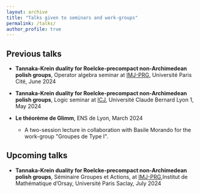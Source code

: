 ```yaml
---
layout: archive
title: "Talks given to seminars and work-groups"
permalink: /talks/
author_profile: true
---
```


## Previous talks


* **Tannaka-Krein duality for Roelcke-precompact non-Archimedean polish groups**, Operator algebra seminar at [IMJ-PRG](https://www.imj-prg.fr/), Université Paris Cité, June 2024


* **Tannaka-Krein duality for Roelcke-precompact non-Archimedean polish groups**, Logic seminar at [ICJ](https://math.univ-lyon1.fr), Université Claude Bernard Lyon 1, May 2024


* **Le théorème de Glimm**, ENS de Lyon, March 2024
  * A two-session lecture in collaboration with Basile Morando for the work-group "Groupes de Type I".
 



    
## Upcoming talks


* **Tannaka-Krein duality for Roelcke-precompact non-Archimedean polish groups**, Séminaire Groupes et Actions, at [IMJ-PRG](https://www.imj-prg.fr/),Institut de Mathématique d’Orsay, Université Paris Saclay, July 2024



